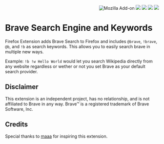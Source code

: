 <p align=right>
<img alt="Mozilla Add-on" src="https://img.shields.io/amo/v/{53c0f15a-a430-4d4f-ac91-caed0d516155}">
<img src="https://img.shields.io/amo/rating/{53c0f15a-a430-4d4f-ac91-caed0d516155}" />
<img src="https://img.shields.io/amo/dw/{53c0f15a-a430-4d4f-ac91-caed0d516155}" />
<img src="https://img.shields.io/amo/users/{53c0f15a-a430-4d4f-ac91-caed0d516155}" />
<img src="https://img.shields.io/github/license/semanticdata/firefox-brave-search" />
</p>

# Brave Search Engine and Keywords

Firefox Extension adds Brave Search to Firefox and includes `@brave`, `!brave`, `@b`, and `!b` as search keywords.
This allows you to easily search brave in multiple new ways.

Example: `!b !w Hello World` would let you search Wikipedia directly from any website regardless or wether or not you set Brave as your default search provider.

## Disclaimer

This extension is an independent project, has no relationship, and is not affiliated to Brave in any way. Brave™ is a registered trademark of Brave Software, Inc.

## Credits

Special thanks to [maaa](https://github.com/maaa101/) for inspiring this extension.
